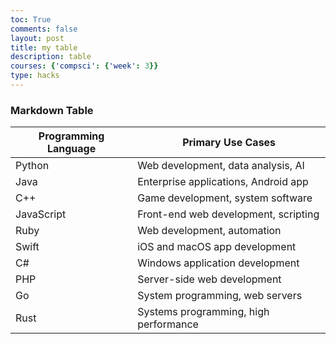 ```yaml
---
toc: True
comments: false
layout: post
title: my table
description: table
courses: {'compsci': {'week': 3}}
type: hacks
---
```


### Markdown Table

| Programming Language | Primary Use Cases |
|------|-------|
|Python| Web development, data analysis, AI |
|Java | Enterprise applications, Android app|
|C++ |Game development, system software |
| JavaScript| Front-end web development, scripting|
|Ruby |Web development, automation |
|Swift |iOS and macOS app development |
|C# |Windows application development |
|PHP |Server-side web development |
|Go | System programming, web servers|
|Rust | Systems programming, high performance|


